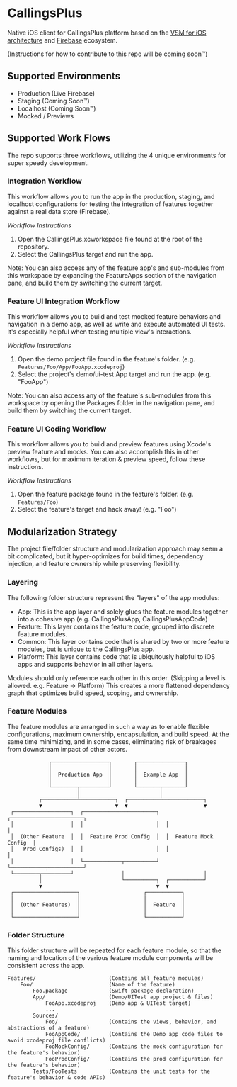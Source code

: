 # CallingsPlus

Native iOS client for CallingsPlus platform based on the [VSM for iOS architecture](https://github.com/wayfair/vsm-ios) and [Firebase](https://firebase.google.com/) ecosystem.

(Instructions for how to contribute to this repo will be coming soon™)

## Supported Environments

- Production (Live Firebase)
- Staging (Coming Soon™)
- Localhost (Coming Soon™)
- Mocked / Previews

## Supported Work Flows

The repo supports three workflows, utilizing the 4 unique environments for super speedy development.

### Integration Workflow

This workflow allows you to run the app in the production, staging, and localhost configurations for testing the integration of features together against a real data store (Firebase).

_Workflow Instructions_

1. Open the CallingsPlus.xcworkspace file found at the root of the repository.
1. Select the CallingsPlus target and run the app.

Note: You can also access any of the feature app's and sub-modules from this workspace by expanding the FeatureApps section of the navigation pane, and build them by switching the current target.

### Feature UI Integration Workflow

This workflow allows you to build and test mocked feature behaviors and navigation in a demo app, as well as write and execute automated UI tests. It's especially helpful when testing multiple view's interactions.

_Workflow Instructions_

1. Open the demo project file found in the feature's folder. (e.g. `Features/Foo/App/FooApp.xcodeproj`)
1. Select the project's demo/ui-test App target and run the app. (e.g. "FooApp")

Note: You can also access any of the feature's sub-modules from this workspace by opening the Packages folder in the navigation pane, and build them by switching the current target.

### Feature UI Coding Workflow

This workflow allows you to build and preview features using Xcode's preview feature and mocks. You can also accomplish this in other workflows, but for maximum iteration & preview speed, follow these instructions.

_Workflow Instructions_

1. Open the feature package found in the feature's folder. (e.g. `Features/Foo`)
1. Select the feature's target and hack away! (e.g. "Foo")


## Modularization Strategy

The project file/folder structure and modularization approach may seem a bit complicated, but it hyper-optimizes for build times, dependency injection, and feature ownership while preserving flexibility.

### Layering

The following folder structure represent the "layers" of the app modules:

- App: This is the app layer and solely glues the feature modules together into a cohesive app (e.g. CallingsPlusApp, CallingsPlusAppCode)
- Feature: This layer contains the feature code, grouped into discrete feature modules.
- Common: This layer contains code that is shared by two or more feature modules, but is unique to the CallingsPlus app.
- Platform: This layer contains code that is ubiquitously helpful to iOS apps and supports behavior in all other layers.

Modules should only reference each other in this order. (Skipping a level is allowed. e.g. Feature -> Platform) This creates a more flattened dependency graph that optimizes build speed, scoping, and ownership.

### Feature Modules

The feature modules are arranged in such a way as to enable flexible configurations, maximum ownership, encapsulation, and build speed. At the same time minimizing, and in some cases, eliminating risk of breakages from downstream impact of other actors.

```
             ┌──────────────────┐       ┌───────────────┐
             │                  │       │               │
             │  Production App  │       │  Example App  │
             │                  │       │               │
             └────────┬─────────┘       └───────┬───────┘
                      │                         │
          ┌───────────┴───────────┐  ┌──────────┴─────────────┐
          ▼                       ▼  ▼                        ▼
 ┌──────────────────┐  ┌───────────────────────┐  ┌───────────────────────┐
 │                  │  │                       │  │                       │
 │  (Other Feature  │  │  Feature Prod Config  │  │  Feature Mock Config  │
 │   Prod Configs)  │  │                       │  │                       │
 │                  │  └────────────┬──────────┘  └───────────┬───────────┘
 └────────┬─────────┘               │                         │
          │                         └──────────┐  ┌───────────┘
          ▼                                    ▼  ▼
 ┌────────────────────┐                    ┌───────────┐
 │                    │                    │           │
 │  (Other Features)  │                    │  Feature  │
 │                    │                    │           │
 └────────────────────┘                    └───────────┘
```

### Folder Structure

This folder structure will be repeated for each feature module, so that the naming and location of the various feature module components will be consistent across the app.

```
Features/                       (Contains all feature modules)
    Foo/                        (Name of the feature)
        Foo.package             (Swift package declaration)
        App/                    (Demo/UITest app project & files)
            FooApp.xcodeproj    (Demo app & UITest target)
            ...
        Sources/
            Foo/                (Contains the views, behavior, and abstractions of a feature)
            FooAppCode/         (Contains the Demo app code files to avoid xcodeproj file conflicts)
            FooMockConfig/      (Contains the mock configuration for the feature's behavior)
            FooProdConfig/      (Contains the prod configuration for the feature's behavior)
        Tests/FooTests          (Contains the unit tests for the feature's behavior & code APIs)
```